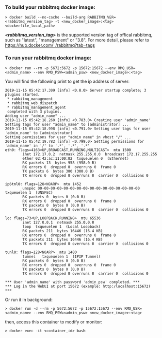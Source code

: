 ### To build your rabbitmq docker image:
~~~
> docker build --no-cache --build-arg RABBITMQ_VER=<rabbitmq_version_tag> -t <new_docker_image>:<tag> <dockerfile_local_path>
~~~
***<rabbitmq_version_tag>*** is the supported version tag of offical rabbitmq, such as "latest", "management" or "3.8". 
For more detail, please refer to https://hub.docker.com/_/rabbitmq?tab=tags

### To run your rabbitmq docker image:
~~~
> docker run --rm -p 5672:5672 -p 15672:15672 --env RMQ_USR=<admin_name> --env RMQ_PSW=<admin_psw> <new_docker_image>:<tag>
~~~
You will find the following print to get the ip address of server:
~~~
2019-11-15 05:42:17.309 [info] <0.8.0> Server startup complete; 3 plugins started.
 * rabbitmq_management
 * rabbitmq_web_dispatch
 * rabbitmq_management_agent
 completed with 3 plugins.
Adding user "admin_name" ...
2019-11-15 05:42:18.260 [info] <0.783.0> Creating user 'admin_name'
Setting tags for user "admin_name" to [administrator] ...
2019-11-15 05:42:18.998 [info] <0.791.0> Setting user tags for user 'admin_name' to [administrator]
Setting permissions for user "admin_name" in vhost "/" ...
2019-11-15 05:42:19.782 [info] <0.799.0> Setting permissions for 'admin_name' in '/' to '.*', '.*', '.*'
eth0: flags=4163<UP,BROADCAST,RUNNING,MULTICAST>  mtu 1500
        inet 172.17.0.2  netmask 255.255.0.0  broadcast 172.17.255.255
        ether 02:42:ac:11:00:02  txqueuelen 0  (Ethernet)
        RX packets 13  bytes 958 (958.0 B)
        RX errors 0  dropped 0  overruns 0  frame 0
        TX packets 6  bytes 300 (300.0 B)
        TX errors 0  dropped 0 overruns 0  carrier 0  collisions 0

ip6tnl0: flags=128<NOARP>  mtu 1452
        unspec 00-00-00-00-00-00-00-00-00-00-00-00-00-00-00-00  txqueuelen 1  (UNSPEC)
        RX packets 0  bytes 0 (0.0 B)
        RX errors 0  dropped 0  overruns 0  frame 0
        TX packets 0  bytes 0 (0.0 B)
        TX errors 0  dropped 0 overruns 0  carrier 0  collisions 0

lo: flags=73<UP,LOOPBACK,RUNNING>  mtu 65536
        inet 127.0.0.1  netmask 255.0.0.0
        loop  txqueuelen 1  (Local Loopback)
        RX packets 211  bytes 16446 (16.4 KB)
        RX errors 0  dropped 0  overruns 0  frame 0
        TX packets 211  bytes 16446 (16.4 KB)
        TX errors 0  dropped 0 overruns 0  carrier 0  collisions 0

tunl0: flags=128<NOARP>  mtu 1480
        tunnel   txqueuelen 1  (IPIP Tunnel)
        RX packets 0  bytes 0 (0.0 B)
        RX errors 0  dropped 0  overruns 0  frame 0
        TX packets 0  bytes 0 (0.0 B)
        TX errors 0  dropped 0 overruns 0  carrier 0  collisions 0

*** User 'admin_name' with password 'admin_psw' completed. ***
*** Log in the WebUI at port 15672 (example: http:/localhost:15672) ***
~~~

Or run it in background:
~~~
> docker run -d --rm -p 5672:5672 -p 15672:15672 --env RMQ_USR=<admin_name> --env RMQ_PSW=<admin_psw> <new_docker_image>:<tag>
~~~
then, access this container to modify or monitor:
~~~
> docker exec -it <container_id> bash
~~~
